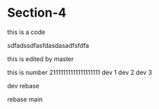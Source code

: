 # Section-4

this is a code
<br>

sdfadssdfasfdasdasadfsfdfa


this is edited by master

this is number 21111111111111111111
dev 1
dev 2
dev 3 

dev rebase 

rebase main

